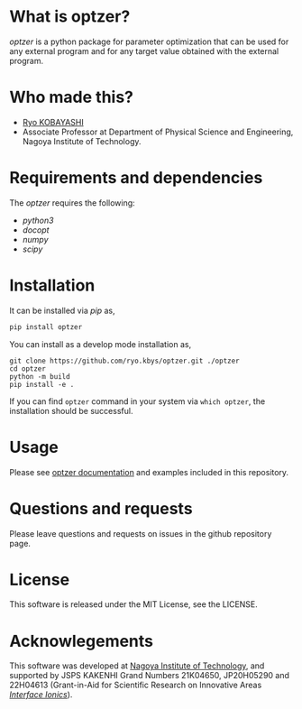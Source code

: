 # What is optzer?

*optzer* is a python package for parameter optimization that can be used for any external program and for any target value obtained with the external program.

# Who made this?
* [Ryo KOBAYASHI](http://ryokbys.web.nitech.ac.jp/index.html)
* Associate Professor at Department of Physical Science and Engineering, Nagoya Institute of Technology.

# Requirements and dependencies

The *optzer* requires the following:

- *python3*
- *docopt*
- *numpy*
- *scipy*

# Installation

It can be installed via *pip* as,
```bash
pip install optzer
```

You can install as a develop mode installation as,
```shell
git clone https://github.com/ryo.kbys/optzer.git ./optzer
cd optzer
python -m build
pip install -e .
```

If you can find `optzer` command in your system via `which optzer`, the installation should be successful.

# Usage

Please see [optzer documentation](http://ryokbys.web.nitech.ac.jp/contents/optzer_doc/) and examples included in this repository.

# Questions and requests

Please leave questions and requests on issues in the github repository page.

# License

This software is released under the MIT License, see the LICENSE.

# Acknowlegements

This software was developed at [Nagoya Institute of Technology](https://www.nitech.ac.jp/), and supported by JSPS KAKENHI Grand Numbers 21K04650, JP20H05290 and 22H04613 (Grant-in-Aid for Scientific Research on Innovative Areas *[Interface Ionics](https://interface-ionics.jp/)*).
